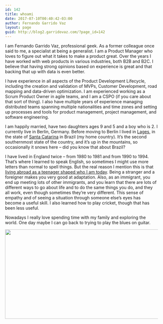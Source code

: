 ```yaml
---
id: 142
title: whoami
date: 2017-07-10T00:40:42-03:00
author: Fernando Garrido Vaz
layout: page
guid: http://blog2.garridovaz.com/?page_id=142
---
```

I am Fernando Garrido Vaz, professional geek. As a former colleague once said to me, a specialist at being a generalist. I am a Product Manager who loves to figure out what it takes to make a product great. Over the years I have worked with web products in various industries, both B2B and B2C. I believe that having strong opinions based on experience is great and that backing that up with data is even better.

I have experience in all aspects of the Product Development Lifecycle, including the creation and validation of MVPs, Customer Development, road mapping and data-driven optimization. I am experienced working as a Scrum Product Owner in agile teams, and I am a CSPO (if you care about that sort of thing). I also have multiple years of experience managing distributed teams spanning multiple nationalities and time zones and setting up processes and tools for product management, project management, and software engineering.

I am happily married, have two daughters ages 9 and 5 and a boy who is 2. I currently live in Berlin, Germany. Before moving to Berlin I lived in [Lages](https://en.wikipedia.org/wiki/Lages), in the state of [Santa Catarina](https://en.wikipedia.org/wiki/Santa_Catarina_(state)) in Brazil (my home country). It&#8217;s the second southernmost state of the country, and it&#8217;s up in the mountains, so occasionally it snows here &#8211; did you know that about Brazil?

I have lived in England twice &#8211; from 1980 to 1981 and from 1990 to 1994. That&#8217;s where I learned to speak English, so sometimes I might use more letters than normal to spell things. But the real reason I mention this is that [living abroad as a teenager shaped who I am today](http://blog.garridovaz.com/playing-conkers-and-building-products/). Being a stranger and a foreigner makes you very good at adaptation. Also, as an immigrant, you end up meeting lots of other immigrants, and you learn that there are lots of different ways to go about life and to do the same things you do, and they all work, even though sometimes they&#8217;re very different. This sense of empathy and of seeing a situation through someone else&#8217;s eyes has become a useful skill. I also learned how to play cricket, though that has been less useful.

Nowadays I really love spending time with my family and exploring the world. One day maybe I can go back to trying to play the blues on guitar.

<img class="aligncenter wp-image-81 size-large" src="https://i2.wp.com/blog2.garridovaz.com/wp-content/uploads/2017/07/guitar_center_01-1024x576.jpg?resize=525%2C295" alt="" width="525" height="295" srcset="https://i0.wp.com/blog.garridovaz.com/wp-content/uploads/2017/07/guitar_center_01.jpg?resize=1024%2C576 1024w, https://i0.wp.com/blog.garridovaz.com/wp-content/uploads/2017/07/guitar_center_01.jpg?resize=300%2C169 300w, https://i0.wp.com/blog.garridovaz.com/wp-content/uploads/2017/07/guitar_center_01.jpg?resize=768%2C432 768w, https://i0.wp.com/blog.garridovaz.com/wp-content/uploads/2017/07/guitar_center_01.jpg?w=1600 1600w" sizes="(max-width: 525px) 100vw, 525px" data-recalc-dims="1" />